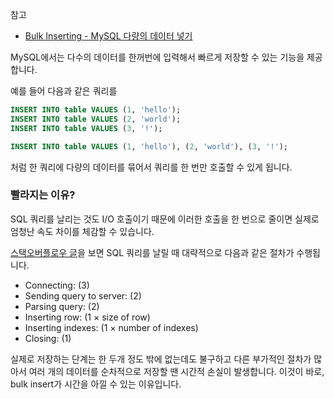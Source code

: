 참고
- [Bulk Inserting - MySQL 다량의 데이터 넣기](https://dev.dwer.kr/2020/04/mysql-bulk-inserting.html)

MySQL에서는 다수의 데이터를 한꺼번에 입력해서 빠르게 저장할 수 있는 기능을 제공합니다. 

예를 들어 다음과 같은 쿼리를 
```SQL
INSERT INTO table VALUES (1, 'hello');
INSERT INTO table VALUES (2, 'world');
INSERT INTO table VALUES (3, '!');
```

```SQL
INSERT INTO table VALUES (1, 'hello'), (2, 'world'), (3, '!');
```
처럼 한 쿼리에 다량의 데이터를 묶어서 쿼리를 한 번만 호출할 수 있게 됩니다. 

### 빨라지는 이유? 
SQL 쿼리를 날리는 것도 I/O 호출이기 때문에 이러한 호출을 한 번으로 줄이면 실제로 엄청난 속도 차이를 체감할 수 있습니다. 

[스택오버플로우 글](https://stackoverflow.com/questions/1793169/which-is-faster-multiple-single-inserts-or-one-multiple-row-insert)을 보면 SQL 쿼리를 날릴 때 대략적으로 다음과 같은 절차가 수행됩니다. 
-   Connecting: (3)
-   Sending query to server: (2)
-   Parsing query: (2)
-   Inserting row: (1 × size of row)
-   Inserting indexes: (1 × number of indexes)
-   Closing: (1)

실제로 저장하는 단계는 한 두개 정도 밖에 없는데도 불구하고 다른 부가적인 절차가 많아서 여러 개의 데이터를 순차적으로 저장할 땐 시간적 손실이 발생합니다. 이것이 바로, bulk insert가 시간을 아낄 수 있는 이유입니다. 
